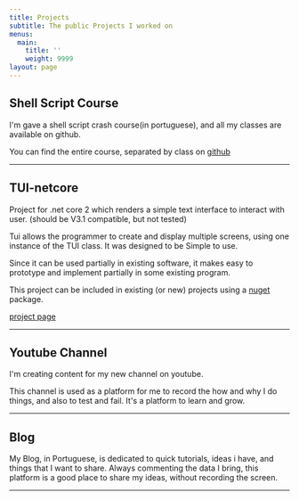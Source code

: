 ```yaml
---
title: Projects
subtitle: The public Projects I worked on
menus:
  main:
    title: ''
    weight: 9999
layout: page
---
```

## Shell Script Course

I'm gave a shell script crash course(in portuguese), and all my classes are available on github.

You can find the entire course, separated by class on [github](https://github.com/orgs/fc-shell-scripting)

---

## TUI-netcore

Project for .net core 2 which renders a simple text interface to interact with user. (should be V3.1 compatible, but not tested)

Tui allows the programmer to create and display multiple screens, using one instance of the TUI class. It was designed to be Simple to use.

Since it can be used partially in existing software, it makes easy to prototype and implement partially in some existing program.

This project can be included in existing (or new) projects using a [nuget](https://www.nuget.org/packages/fc.tui-core/) package.

[project page](http://tui.czetta.com)</a></p>

---

## Youtube Channel</h3>

I'm creating content for my new channel on youtube.

This channel is used as a platform for me to record the how and why I do things, and also to test and fail. It's a platform to learn and grow.

---

## Blog

My Blog, in Portuguese, is dedicated to quick tutorials, ideas i have, and things that I want to share. Always commenting the data I bring, this platform is a good place to share my ideas, without recording the screen.

---
